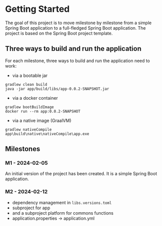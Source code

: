 # Getting Started

The goal of this project is to move milestone by milestone from a simple Spring Boot application
to a full-fledged Spring Boot application. The project is based on the Spring Boot project template.

## Three ways to build and run the application

For each milestone, three ways to build and run the application need to work:

* via a bootable jar

```
gradlew clean build
java -jar app/build/libs/app-0.0.2-SNAPSHOT.jar
```

* via a docker container

```
gradlew bootBuildImage
docker run --rm app:0.0.2-SNAPSHOT
```

* via a native image (GraalVM)

```
gradlew nativeCompile
app\build\native\nativeCompile\app.exe
```

## Milestones

### M1 - 2024-02-05

An initial version of the project has been created. It is a simple Spring Boot application.

### M2 - 2024-02-12 

- dependency management in ```libs.versions.toml```
- subproject for app
- and a subproject platform for commons functions
- application.properties -> application.yml 

